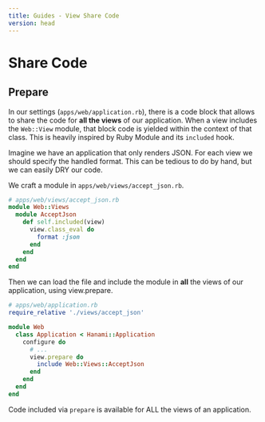 ```yaml
---
title: Guides - View Share Code
version: head
---
```


# Share Code

## Prepare

In our settings (`apps/web/application.rb`), there is a code block that allows to share the code for **all the views** of our application.
When a view includes the `Web::View` module, that block code is yielded within the context of that class.
This is heavily inspired by Ruby Module and its `included` hook.

Imagine we have an application that only renders JSON.
For each view we should specify the handled format. This can be tedious to do by hand, but we can easily DRY our code.

We craft a module in `apps/web/views/accept_json.rb`.

```ruby
# apps/web/views/accept_json.rb
module Web::Views
  module AcceptJson
    def self.included(view)
      view.class_eval do
        format :json
      end
    end
  end
end
```

Then we can load the file and include the module in **all** the views of our application, using view.prepare.

```ruby
# apps/web/application.rb
require_relative './views/accept_json'

module Web
  class Application < Hanami::Application
    configure do
      # ...
      view.prepare do
        include Web::Views::AcceptJson
      end
    end
  end
end
```

<p class="warning">
Code included via <code>prepare</code> is available for ALL the views of an application.
</p>

